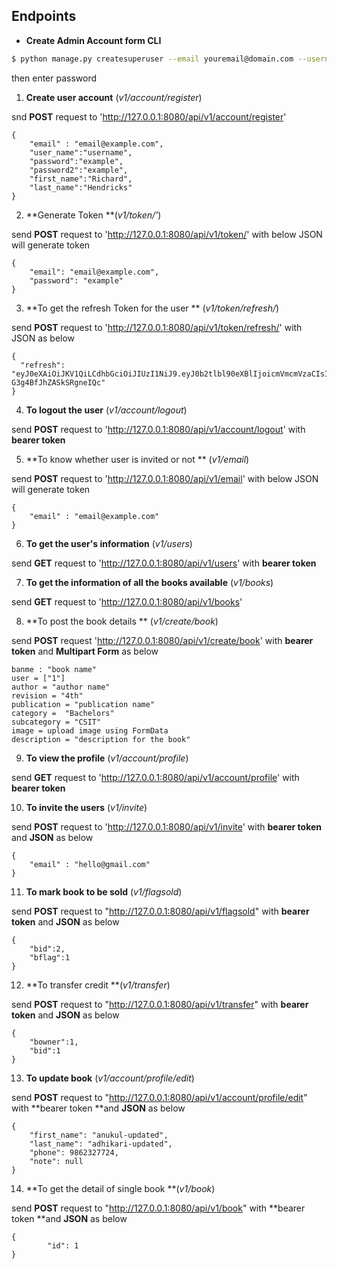 ## Endpoints

* **Create Admin Account form CLI**

```bash
$ python manage.py createsuperuser --email youremail@domain.com --username your_username
```

then enter password



1.  **Create user account** (*v1/account/register*)

snd **POST** request to 'http://127.0.0.1:8080/api/v1/account/register'

```
{
	"email" : "email@example.com",
	"user_name":"username",
	"password":"example",
	"password2":"example",
	"first_name":"Richard",
	"last_name":"Hendricks"
}
```

2. **Generate Token **(*v1/token/'*)

send **POST** request to 'http://127.0.0.1:8080/api/v1/token/' with below JSON will generate token

```
{
	"email": "email@example.com",
	"password": "example"
}
```



3. **To get the refresh Token for the user ** (*v1/token/refresh/*)

send **POST** request to 'http://127.0.0.1:8080/api/v1/token/refresh/' with JSON as below

```
{
  "refresh": "eyJ0eXAiOiJKV1QiLCdhbGciOiJIUzI1NiJ9.eyJ0b2tlbl90eXBlIjoicmVmcmVzaCIsImV4cCI6MTY1MzY0NzM4NiwiaWF0IjoxNjUxMDU1Mzg2LCJqdGkiOiI0ZDIxYjEzNGNlYTk0ZDlfYmI5ZTIyMDk1NjQ0ZDJiYSIsInVzZXJfaWQiOjJ9.wnWxjWBUq4uauFNvxkTkAq-G3g4BfJhZASkSRgneIQc"
}
```



4. **To logout the user** (*v1/account/logout*)

send **POST** request to 'http://127.0.0.1:8080/api/v1/account/logout' with **bearer token**



5. **To know whether user is invited or not ** (*v1/email*)

send **POST** request to 'http://127.0.0.1:8080/api/v1/email' with below JSON will generate token

```
{
  	"email" : "email@example.com"
}
```

6. **To get the user's information** (*v1/users*)

send **GET** request to 'http://127.0.0.1:8080/api/v1/users'  with **bearer token**



7. **To get the information of all the books available** (*v1/books*)

send **GET** request to 'http://127.0.0.1:8080/api/v1/books'  



8. **To post the book details ** (*v1/create/book*)

send **POST** request 'http://127.0.0.1:8080/api/v1/create/book' with **bearer token** and **Multipart Form** as below

```
banme : "book name"
user = ["1"]
author = "author name"
revision = "4th"
publication = "publication name"
category = 	"Bachelors"
subcategory = "CSIT"
image = upload image using FormData
description = "description for the book"

```



9. **To view the profile** (*v1/account/profile*)

send **GET** request to 'http://127.0.0.1:8080/api/v1/account/profile' with **bearer token**



10. **To invite the users** (*v1/invite*)

send **POST** request to 'http://127.0.0.1:8080/api/v1/invite' with **bearer token** and **JSON** as below

```
{
	"email" : "hello@gmail.com"
}
```



11. **To mark book to be sold**  (*v1/flagsold*)

send **POST** request to "http://127.0.0.1:8080/api/v1/flagsold" with **bearer token** and **JSON** as below

```
{
	"bid":2,
	"bflag":1
}
```



12. **To  transfer credit **(*v1/transfer*)

send **POST** request to "http://127.0.0.1:8080/api/v1/transfer" with **bearer token** and **JSON** as below

```
{
	"bowner":1,
	"bid":1
}
```

13. **To  update book** (*v1/account/profile/edit*)

send **POST**  request to "http://127.0.0.1:8080/api/v1/account/profile/edit"  with **bearer token **and **JSON** as below

```
{
	"first_name": "anukul-updated",
	"last_name": "adhikari-updated",
	"phone": 9862327724,
	"note": null
}
```





14. **To get the detail of single book **(*v1/book*)

send **POST** request to "http://127.0.0.1:8080/api/v1/book"  with **bearer token **and **JSON** as below

```
{
		"id": 1
}
```





